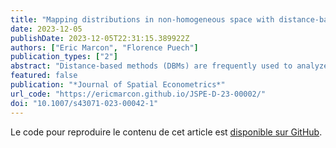 ```yaml
---
title: "Mapping distributions in non-homogeneous space with distance-based methods"
date: 2023-12-05
publishDate: 2023-12-05T22:31:15.389922Z
authors: ["Eric Marcon", "Florence Puech"]
publication_types: ["2"]
abstract: "Distance-based methods (DBMs) are frequently used to analyze spatial structures in economics. Results provided by DBMs are particularly effective for the precise detection of spatial concentration, dispersion or absence of significant patterns at any scale. The utility of plotting the results of DBMs in homogeneous space has already been shown. However, no consideration has been given to mapping results in non-homogeneous space. This paper aims to fill this gap. We provide a technique to map local values when using a relative DBM. We illustrate its advantages at first on a theoretical case and then on a real case drawing on contagious disease data on trees in a Parisian park. Data and R code are given for reproducible research. In both cases, we show that local plotting can enable a more accurate spatial characterization of the underlying patterns. To give an example, our empirical results on infested maple trees support evidence of the existence of a contagion disease because they appear to be located in areas where maples are relatively spatially concentrated."
featured: false
publication: "*Journal of Spatial Econometrics*"
url_code: "https://ericmarcon.github.io/JSPE-D-23-00002/"
doi: "10.1007/s43071-023-00042-1"
---
```


Le code pour reproduire le contenu de cet article est [disponible sur GitHub](https://ericmarcon.github.io/JSPE-D-23-00002/).

<span class="__dimensions_badge_embed__" data-doi="10.1007/s43071-023-00042-1"></span><script async src="https://badge.dimensions.ai/badge.js" charset="utf-8"></script>

